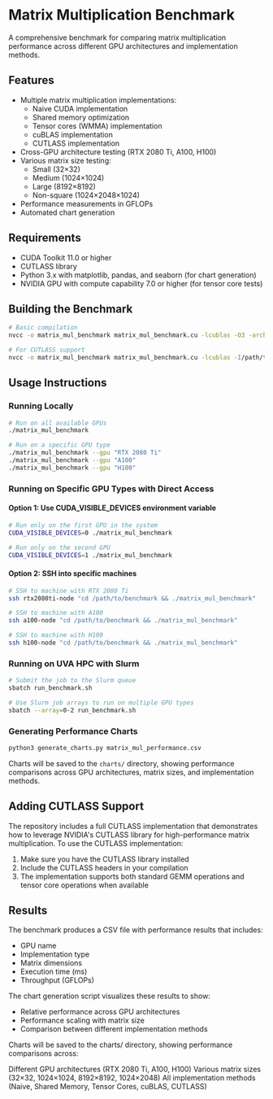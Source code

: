 # Matrix Multiplication Benchmark

A comprehensive benchmark for comparing matrix multiplication performance across different GPU architectures and implementation methods.

## Features

- Multiple matrix multiplication implementations:
  - Naive CUDA implementation
  - Shared memory optimization
  - Tensor cores (WMMA) implementation
  - cuBLAS implementation
  - CUTLASS implementation
- Cross-GPU architecture testing (RTX 2080 Ti, A100, H100)
- Various matrix size testing:
  - Small (32×32)
  - Medium (1024×1024)
  - Large (8192×8192)
  - Non-square (1024×2048×1024)
- Performance measurements in GFLOPs
- Automated chart generation

## Requirements

- CUDA Toolkit 11.0 or higher
- CUTLASS library
- Python 3.x with matplotlib, pandas, and seaborn (for chart generation)
- NVIDIA GPU with compute capability 7.0 or higher (for tensor core tests)

## Building the Benchmark

```bash
# Basic compilation
nvcc -o matrix_mul_benchmark matrix_mul_benchmark.cu -lcublas -O3 -arch=sm_70

# For CUTLASS support
nvcc -o matrix_mul_benchmark matrix_mul_benchmark.cu -lcublas -I/path/to/cutlass/include -O3 -arch=sm_70
```

## Usage Instructions

### Running Locally

```bash
# Run on all available GPUs
./matrix_mul_benchmark

# Run on a specific GPU type
./matrix_mul_benchmark --gpu "RTX 2080 Ti"
./matrix_mul_benchmark --gpu "A100"
./matrix_mul_benchmark --gpu "H100"
```

### Running on Specific GPU Types with Direct Access

#### Option 1: Use CUDA_VISIBLE_DEVICES environment variable
```bash
# Run only on the first GPU in the system
CUDA_VISIBLE_DEVICES=0 ./matrix_mul_benchmark

# Run only on the second GPU
CUDA_VISIBLE_DEVICES=1 ./matrix_mul_benchmark
```

#### Option 2: SSH into specific machines
```bash
# SSH to machine with RTX 2080 Ti
ssh rtx2080ti-node "cd /path/to/benchmark && ./matrix_mul_benchmark"

# SSH to machine with A100
ssh a100-node "cd /path/to/benchmark && ./matrix_mul_benchmark"

# SSH to machine with H100
ssh h100-node "cd /path/to/benchmark && ./matrix_mul_benchmark"
```

### Running on UVA HPC with Slurm

```bash
# Submit the job to the Slurm queue
sbatch run_benchmark.sh

# Use Slurm job arrays to run on multiple GPU types
sbatch --array=0-2 run_benchmark.sh
```

### Generating Performance Charts

```bash
python3 generate_charts.py matrix_mul_performance.csv
```

Charts will be saved to the `charts/` directory, showing performance comparisons across GPU architectures, matrix sizes, and implementation methods.

## Adding CUTLASS Support

The repository includes a full CUTLASS implementation that demonstrates how to leverage NVIDIA's CUTLASS library for high-performance matrix multiplication. To use the CUTLASS implementation:

1. Make sure you have the CUTLASS library installed
2. Include the CUTLASS headers in your compilation
3. The implementation supports both standard GEMM operations and tensor core operations when available

## Results

The benchmark produces a CSV file with performance results that includes:
- GPU name
- Implementation type
- Matrix dimensions
- Execution time (ms)
- Throughput (GFLOPs)

The chart generation script visualizes these results to show:
- Relative performance across GPU architectures
- Performance scaling with matrix size
- Comparison between different implementation methods

Charts will be saved to the charts/ directory, showing performance comparisons across:

Different GPU architectures (RTX 2080 Ti, A100, H100)
Various matrix sizes (32×32, 1024×1024, 8192×8192, 1024×2048)
All implementation methods (Naive, Shared Memory, Tensor Cores, cuBLAS, CUTLASS)

